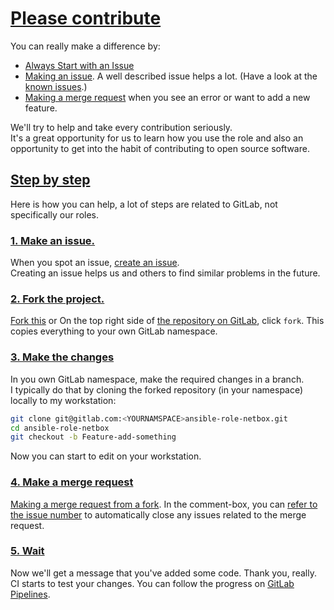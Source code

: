 # [Please contribute](#please-contribute)

You can really make a difference by:

- [Always Start with an Issue](https://about.gitlab.com/blog/2016/03/03/start-with-an-issue)
- [Making an issue](https://docs.gitlab.com/ee/user/project/issues/managing_issues.html#from-a-project/). A well described issue helps a lot. (Have a look at the [known issues](https://gitlab.com/groups/aussielunix/ansible/-/issues/?sort=created_date&state=opened).)
- [Making a merge request](https://docs.gitlab.com/ee/user/project/merge_requests/creating_merge_requests.html#when-you-work-in-a-fork) when you see an error or want to add a new feature.

We'll try to help and take every contribution seriously.  
It's a great opportunity for us to learn how you use the role and also an opportunity to get into the habit of contributing to open source software.

## [Step by step](#step-by-step)

Here is how you can help, a lot of steps are related to GitLab, not specifically our roles.

### [1. Make an issue.](#1-make-an-issue)

When you spot an issue, [create an issue](https://gitlab.com/aussielunix/ansible/ansible-role-netbox/~/issues).  
Creating an issue helps us and others to find similar problems in the future.

### [2. Fork the project.](#2-fork-the-project)

[Fork this](https://gitlab.com/aussielunix/ansible/ansible-role-netbox/-/forks/new) or
On the top right side of [the repository on GitLab](https://gitlab.com/aussielunix/ansible/ansible-role-netbox), click `fork`. This copies everything to your own GitLab namespace.  

### [3. Make the changes](#3-make-the-changes)

In you own GitLab namespace, make the required changes in a branch.  
I typically do that by cloning the forked repository (in your namespace) locally to my workstation:

```bash
git clone git@gitlab.com:<YOURNAMSPACE>ansible-role-netbox.git
cd ansible-role-netbox
git checkout -b Feature-add-something
```

Now you can start to edit on your workstation.

### [4. Make a merge request](#4-make-a-merge-request)

[Making a merge request from a fork](https://docs.gitlab.com/ee/user/project/merge_requests/creating_merge_requests.html#when-you-work-in-a-fork).
In the comment-box, you can [refer to the issue number](https://docs.gitlab.com/ee/user/project/issues/managing_issues.html#closing-issues-automatically) to automatically close any issues related to the merge request.

### [5. Wait](#5-wait)

Now we'll get a message that you've added some code. Thank you, really.  
CI starts to test your changes. You can follow the progress on [GitLab Pipelines](https://gitlab.com/aussielunix/ansible/ansible-role-netbox/-/pipelines).  

